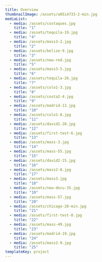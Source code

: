 ```yaml
---
title: Overview
thumbnailImage: /assets/a85i4733-2-min.jpg
mediaList:
  - media: /assets/costaques.jpg
    title: "1"
  - media: /assets/tequila-19.jpg
    title: "4"
  - media: /assets/mass3-2.jpg
    title: "2"
  - media: /assets/belize-9.jpg
    title: "3"
  - media: /assets/new-red.jpg
    title: "5"
  - media: /assets/mass3-5.jpg
    title: "6"
  - media: /assets/tequila-26.jpg
    title: "7"
  - media: /assets/colo1-3.jpg
    title: "8"
  - media: /assets/costa2-4.jpg
    title: "9"
  - media: /assets/madrid-13.jpg
    title: "10"
  - media: /assets/colo1-8.jpg
    title: "11"
  - media: /assets/david1-28.jpg
    title: "12"
  - media: /assets/first-test-6.jpg
    title: "13"
  - media: /assets/mass-3.jpg
    title: "14"
  - media: /assets/mass-55.jpg
    title: "15"
  - media: /assets/david2-15.jpg
    title: "16"
  - media: /assets/mass2-8.jpg
    title: "17"
  - media: /assets/mass3.jpg
    title: "18"
  - media: /assets/new-docu-35.jpg
    title: "19"
  - media: /assets/mass-57.jpg
    title: "20"
  - media: /assets/chicago-28-min.jpg
    title: "21"
  - media: /assets/first-test-8.jpg
    title: "22"
  - media: /assets/mass-49.jpg
    title: "23"
  - media: /assets/madrid-19.jpg
    title: "24"
  - media: /assets/mass2-9.jpg
    title: "25"
templateKey: project
---
```

